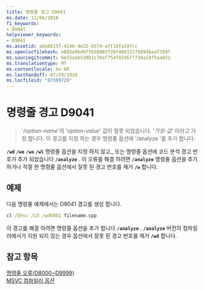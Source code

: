 ```yaml
---
title: 명령줄 경고 D9041
ms.date: 11/04/2016
f1_keywords:
- D9041
helpviewer_keywords:
- D9041
ms.assetid: ada8815f-4246-4e25-b57d-a7f16fa107cc
ms.openlocfilehash: e685e9bd0ffb58065f20f466131f8894baaf359f
ms.sourcegitcommit: 6e55aeb538b1c39af754f82d6f7738a18f5aa031
ms.translationtype: MT
ms.contentlocale: ko-KR
ms.lasthandoff: 07/29/2020
ms.locfileid: "87389729"
---
```

# <a name="command-line-warning-d9041"></a>명령줄 경고 D9041

> '/*option-name*'의 '*option-value*' 값이 잘못 되었습니다. '*가정-값*' 이라고 가정 합니다. 이 경고를 지정 하는 경우 명령줄 옵션에 '/analyze '를 추가 합니다.

**`/wd`** **`/we`** **`/wo`** **`/wl`** 명령줄 옵션을 지정 하지 않고,, 또는 명령줄 옵션에 코드 분석 경고 번호가 추가 되었습니다 **`/analyze`** . 이 오류를 해결 하려면 **`/analyze`** 명령줄 옵션을 추가 하거나 적절 한 명령줄 옵션에서 잘못 된 경고 번호를 제거 **`/w`** 합니다.

## <a name="example"></a>예제

다음 명령줄 예제에서는 D9041 경고를 생성 합니다.

```cmd
cl /EHsc /LD /wd6001 filename.cpp
```

이 경고를 해결 하려면 명령줄 옵션을 추가 합니다 **`/analyze`** . **`/analyze`** 버전의 컴파일러에서가 지원 되지 않는 경우 옵션에서 잘못 된 경고 번호를 제거 **`/wd`** 합니다.

## <a name="see-also"></a>참고 항목

[명령줄 오류(D8000~D9999)](../../error-messages/tool-errors/command-line-errors-d8000-through-d9999.md)<br/>
[MSVC 컴파일러 옵션](../../build/reference/compiler-options.md)
